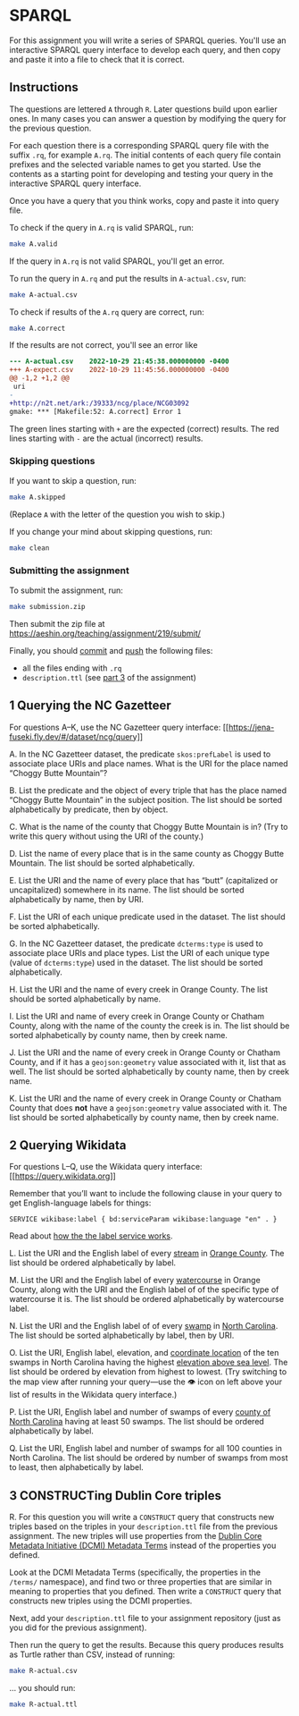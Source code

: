 # SPARQL

For this assignment you will write a series of SPARQL queries. You'll
use an interactive SPARQL query interface to develop each query, and
then copy and paste it into a file to check that it is correct.

## Instructions

The questions are lettered `A` through `R`. Later questions build upon
earlier ones. In many cases you can answer a question by modifying the
query for the previous question.

For each question there is a corresponding SPARQL query file with the
suffix `.rq`, for example `A.rq`. The initial contents of each query
file contain prefixes and the selected variable names to get you
started. Use the contents as a starting point for developing and
testing your query in the interactive SPARQL query interface.

Once you have a query that you think works, copy and paste it into query file.

To check if the query in `A.rq` is valid SPARQL, run:

```sh
make A.valid
```

If the query in `A.rq` is not valid SPARQL, you'll get an error.

To run the query in `A.rq` and put the results in `A-actual.csv`, run:

```sh
make A-actual.csv
```

To check if results of the `A.rq` query are correct, run:

```sh
make A.correct
```

If the results are not correct, you'll see an error like

```diff
--- A-actual.csv    2022-10-29 21:45:38.000000000 -0400
+++ A-expect.csv    2022-10-29 11:45:56.000000000 -0400
@@ -1,2 +1,2 @@
 uri
-
+http://n2t.net/ark:/39333/ncg/place/NCG03092
gmake: *** [Makefile:52: A.correct] Error 1
```

The green lines starting with `+` are the expected (correct)
results. The red lines starting with `-` are the actual (incorrect)
results.

### Skipping questions

If you want to skip a question, run:

```sh
make A.skipped
```

(Replace `A` with the letter of the question you wish to skip.)

If you change your mind about skipping questions, run:

```sh
make clean
```

### Submitting the assignment

To submit the assignment, run:

```sh
make submission.zip
```

Then submit the zip file at
<https://aeshin.org/teaching/assignment/219/submit/>

Finally, you should
[commit](https://docs.github.com/en/codespaces/developing-in-codespaces/using-source-control-in-your-codespace#committing-your-changes)
and
[push](https://docs.github.com/en/codespaces/developing-in-codespaces/using-source-control-in-your-codespace#pushing-changes-to-your-remote-repository)
the following files:

* all the files ending with `.rq`
* `description.ttl` (see [part 3](#3-constructing-dublin-core-triples) of the assignment)

## 1 Querying the NC Gazetteer

For questions A–K, use the NC Gazetteer query interface:
[[https://jena-fuseki.fly.dev/#/dataset/ncg/query]]

A. In the NC Gazetteer dataset, the predicate `skos:prefLabel` is used
to associate place URIs and place names. What is the URI for the place
named “Choggy Butte Mountain”?

B. List the predicate and the object of every triple that has the
place named “Choggy Butte Mountain” in the subject position. The list
should be sorted alphabetically by predicate, then by object.

C. What is the name of the county that Choggy Butte Mountain is in?
(Try to write this query without using the URI of the county.)

D. List the name of every place that is in the same county as Choggy
Butte Mountain. The list should be sorted alphabetically.

E. List the URI and the name of every place that has “butt”
(capitalized or uncapitalized) somewhere in its name. The list should
be sorted alphabetically by name, then by URI.

F. List the URI of each unique predicate used in the dataset. The list
should be sorted alphabetically.

G. In the NC Gazetteer dataset, the predicate `dcterms:type` is used
to associate place URIs and place types. List the URI of each unique
type (value of `dcterms:type`) used in the dataset.  The list should
be sorted alphabetically.

H. List the URI and the name of every creek in Orange County. The list
should be sorted alphabetically by name.

I. List the URI and name of every creek in Orange County or Chatham
County, along with the name of the county the creek is in. The list
should be sorted alphabetically by county name, then by creek name.

J. List the URI and the name of every creek in Orange County or
Chatham County, and if it has a `geojson:geometry` value associated
with it, list that as well. The list should be sorted alphabetically
by county name, then by creek name.

K. List the URI and the name of every creek in Orange County or
Chatham County that does **not** have a `geojson:geometry` value
associated with it. The list should be sorted alphabetically by county
name, then by creek name.

## 2 Querying Wikidata

For questions L–Q, use the Wikidata query interface:
[[https://query.wikidata.org]]

Remember that you’ll want to include the following clause in your
query to get English-language labels for things:

```sparql
SERVICE wikibase:label { bd:serviceParam wikibase:language "en" . }
```

Read about [how the the label service
works](https://www.mediawiki.org/wiki/Wikidata_Query_Service/User_Manual#Label_service).

L. List the URI and the English label of every
[stream](http://www.wikidata.org/entity/Q47521) in [Orange
County](http://www.wikidata.org/entity/Q507957). The list should be
ordered alphabetically by label.

M. List the URI and the English label of every
[watercourse](http://www.wikidata.org/entity/Q355304) in Orange
County, along with the URI and the English label of of the specific
type of watercourse it is. The list should be ordered alphabetically
by watercourse label.

N. List the URI and the English label of of every
[swamp](http://www.wikidata.org/entity/Q166735) in [North
Carolina](http://www.wikidata.org/entity/Q1454). The list should be
sorted alphabetically by label, then by URI.

O. List the URI, English label, elevation, and [coordinate
location](http://www.wikidata.org/prop/direct/P625) of the ten swamps
in North Carolina having the highest [elevation above sea
level](http://www.wikidata.org/prop/direct/P2044). The list should be
ordered by elevation from highest to lowest. (Try switching to the map
view after running your query—use the 👁 icon on left above your list
of results in the Wikidata query interface.)

P. List the URI, English label and number of swamps of every [county
of North Carolina](http://www.wikidata.org/entity/Q13414758) having at
least 50 swamps. The list should be ordered alphabetically by label.

Q. List the URI, English label and number of swamps for all 100
counties in North Carolina. The list should be ordered by number of
swamps from most to least, then alphabetically by label.

## 3 CONSTRUCTing Dublin Core triples

R. For this question you will write a `CONSTRUCT` query that
constructs new triples based on the triples in your `description.ttl`
file from the previous assignment. The new triples will use properties
from the [Dublin Core Metadata Initiative (DCMI) Metadata
Terms](https://www.dublincore.org/specifications/dublin-core/dcmi-terms/)
instead of the properties you defined.

Look at the DCMI Metadata Terms (specifically, the properties in the
`/terms/` namespace), and find two or three properties that are
similar in meaning to properties that you defined. Then write a
`CONSTRUCT` query that constructs new triples using the DCMI
properties.

Next, add your `description.ttl` file to your assignment repository
(just as you did for the previous assignment).

Then run the query to get the results. Because this query produces
results as Turtle rather than CSV, instead of running:

```sh
make R-actual.csv
```

… you should run:

```sh
make R-actual.ttl
```
